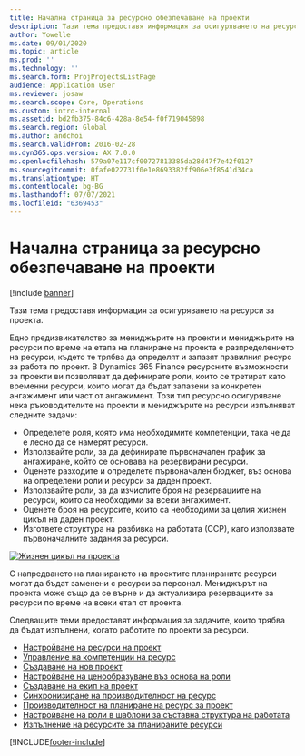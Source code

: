 ```yaml
---
title: Начална страница за ресурсно обезпечаване на проекти
description: Тази тема предоставя информация за осигуряването на ресурси за проекта.
author: Yowelle
ms.date: 09/01/2020
ms.topic: article
ms.prod: ''
ms.technology: ''
ms.search.form: ProjProjectsListPage
audience: Application User
ms.reviewer: josaw
ms.search.scope: Core, Operations
ms.custom: intro-internal
ms.assetid: bd2fb375-84c6-428a-8e54-f0f719045898
ms.search.region: Global
ms.author: andchoi
ms.search.validFrom: 2016-02-28
ms.dyn365.ops.version: AX 7.0.0
ms.openlocfilehash: 579a07e117cf00727813385da28d47f7e42f0127
ms.sourcegitcommit: 0fafe022731f0e1e8693382ff906e3f8541d34ca
ms.translationtype: HT
ms.contentlocale: bg-BG
ms.lasthandoff: 07/07/2021
ms.locfileid: "6369453"
---
```

# <a name="project-resourcing-home-page"></a>Начална страница за ресурсно обезпечаване на проекти

[!include [banner](../includes/banner.md)]

Тази тема предоставя информация за осигуряването на ресурси за проекта.

Едно предизвикателство за мениджърите на проекти и мениджърите на ресурси по време на етапа на планиране на проекта е разпределението на ресурси, където те трябва да определят и запазят правилния ресурс за работа по проект. В Dynamics 365 Finance ресурсните възможности за проекти ви позволяват да дефинирате роли, които се третират като временни ресурси, които могат да бъдат запазени за конкретен ангажимент или част от ангажимент. Този тип ресурсно осигуряване нека ръководителите на проекти и мениджърите на ресурси изпълняват следните задачи:

- Определете роля, която има необходимите компетенции, така че да е лесно да се намерят ресурси.
- Използвайте роли, за да дефинирате първоначален график за ангажиране, който се основава на резервирани ресурси.
- Оценете разходите и определете първоначален бюджет, въз основа на определени роли и ресурси за даден проект.
- Използвайте роли, за да изчислите броя на резервациите на ресурси, които са необходими за всеки ангажимент.
- Оценете броя на ресурсите, които са необходими за целия жизнен цикъл на даден проект.
- Изгответе структура на разбивка на работата (ССР), като използвате първоначалните задания за ресурси.

[![Жизнен цикъл на проекта](./media/projectresourcing02-1024x812.jpg)](./media/projectresourcing02.jpg)

С напредването на планирането на проектите планираните ресурси могат да бъдат заменени с ресурси за персонал. Мениджърът на проекта може също да се върне и да актуализира резервациите за ресурси по време на всеки етап от проекта.

Следващите теми предоставят информация за задачите, които трябва да бъдат изпълнени, когато работите по проекти за ресурси.

- [Настройване на ресурси на проект](set-up-project-resources.md)
- [Управление на компетенции на ресурс](manage-resource-competencies.md)
- [Създаване на нов проект](create-new-project.md)
- [Настройване на ценообразуване въз основа на роли](set-up-role-based-pricing.md)
- [Създаване на екип на проект](create-project-team.md)
- [Синхронизиране на производителност на ресурс](synchronize-resource-capacity.md)
- [Производителност на планиране на ресурс за проект](project-scheduling-performance.md)
- [Настройване на роли в шаблони за съставна структура на работата](set-up-roles-wbs-template.md)
- [Изпълнение на ресурсите за планираните ресурси](resource-fulfillment-planned-resources.md)


[!INCLUDE[footer-include](../includes/footer-banner.md)]
